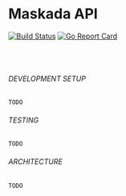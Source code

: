 Maskada API
===
[![Build Status](https://travis-ci.org/gritt/maskada.svg)](https://travis-ci.org/gritt/maskada)
[![Go Report Card](https://goreportcard.com/badge/github.com/gritt/maskada)](https://goreportcard.com/report/github.com/gritt/maskada)

<br><br>

###### DEVELOPMENT SETUP

    TODO

###### TESTING

    TODO

###### ARCHITECTURE

    TODO
    